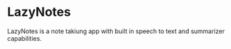 # LazyNotes
LazyNotes is a note takiung app with built in speech to text and summarizer capabilities.
